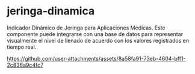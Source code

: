 # jeringa-dinamica
Indicador Dinámico de Jeringa para Aplicaciones Médicas. Este componente puede integrarse con una base de datos para representar visualmente el nivel de llenado de acuerdo con los valores registrados en tiempo real.


https://github.com/user-attachments/assets/8a58fa91-73eb-4604-bff1-2c836a9c4fc7

